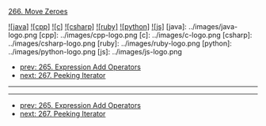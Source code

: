 [266. Move Zeroes](https://leetcode.com/problems/move-zeroes/)

[![java]](../java/266-move-zeroes.md)
[![cpp]](../cpp/266-move-zeroes.md)
[![c]](../c/266-move-zeroes.md)
[![csharp]](../csharp/266-move-zeroes.md)
[![ruby]](../ruby/266-move-zeroes.md)
[![python]](../python/266-move-zeroes.md)
[![js]](../js/266-move-zeroes.md)
[java]: ../images/java-logo.png
[cpp]: ../images/cpp-logo.png
[c]: ../images/c-logo.png
[csharp]: ../images/csharp-logo.png
[ruby]: ../images/ruby-logo.png
[python]: ../images/python-logo.png
[js]: ../images/js-logo.png

- [prev: 265. Expression Add Operators](265-expression-add-operators.md)
- [next: 267. Peeking Iterator](267-peeking-iterator.md)

---


---

- [prev: 265. Expression Add Operators](265-expression-add-operators.md)
- [next: 267. Peeking Iterator](267-peeking-iterator.md)
